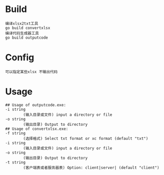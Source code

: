 # Build
    编译xlsx2txt工具
    go build convertxlsx
    编译代码生成器工具
    go build outputcode

# Config
    可以指定某些xlsx 不输出代码

# Usage
    ## Usage of outputcode.exe:
    -i string
            (输入目录或文件) input a directory or file
    -o string
            (输出目录) Output to directory
    ## Usage of convertxlsx.exe:
    -f string
            (选择格式) Select txt format or xc format (default "txt")
    -i string
            (输入目录或文件) input a directory or file
    -o string
            (输出目录) Output to directory
    -t string
            (客户端表或者服务器表) Option: client|server| (default "client")
